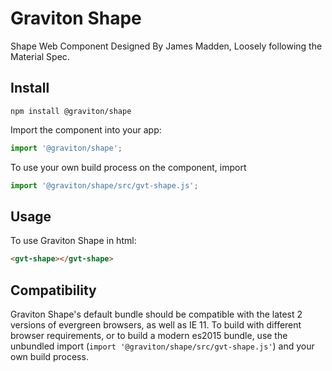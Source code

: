 # Graviton Shape
Shape Web Component Designed By James Madden, Loosely following the Material Spec.

## Install
```
npm install @graviton/shape
```

Import the component into your app:
```js
import '@graviton/shape';
```
To use your own build process on the component, import
```js
import '@graviton/shape/src/gvt-shape.js';
```

## Usage

To use Graviton Shape in html:
```html
<gvt-shape></gvt-shape>
```

## Compatibility

Graviton Shape's default bundle should be compatible with the latest 2 versions of evergreen browsers, as well as IE 11. To build with different browser requirements, or to build a modern es2015 bundle, use the unbundled import (`import '@graviton/shape/src/gvt-shape.js'`) and your own build process.